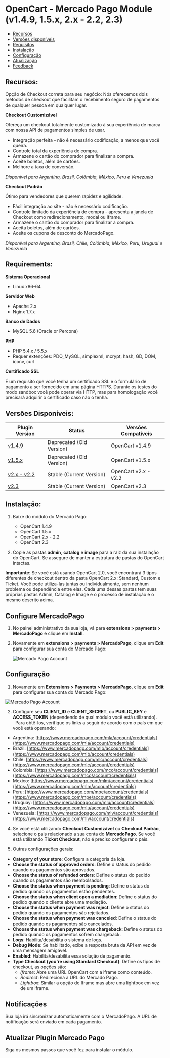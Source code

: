 # OpenCart - Mercado Pago Module (v1.4.9, 1.5.x, 2.x - 2.2, 2.3)

* [Recursos](#features)
* [Versões disponíveis](#versions)
* [Requisitos](#requirements)
* [Instalação](#installation)
* [Configuração](#configuration)
* [Atualização](#upgrade)
* [Feedback](#feedback)

<a name="features"></a>
## Recursos:

Opção de Checkout correta para seu negócio:
Nós oferecemos dois métodos de checkout que facilitam o recebimento seguro de pagamentos de qualquer pessoa em qualquer lugar.

**Checkout Customizável**

Ofereça um checkout totalmente customizado à sua experiência de marca com nossa API de pagamentos simples de usar.

* Integração perfeita - não é necessário codificação, a menos que você queira.
* Controle total da experiência de compra.
* Armazene o cartão do comprador para finalizar a compra.
* Aceite boletos, além de cartões.
* Melhore a taxa de conversão.

*Disponível para Argentina, Brasil, Colômbia, México, Peru e Venezuela*

**Checkout Padrão**

Ótimo para vendedores que querem rapidez e agilidade.

* Fácil integração ao site - não é necessário codificação.
* Controle limitado da experiência de compra - apresenta a janela de Checkout como redirecionamento, modal ou iframe.
* Armazene o cartão do comprador para finalizar a compra.
* Aceita boletos, além de cartões.
* Aceite os cupons de desconto do MercadoPago.

*Disponível para Argentina, Brasil, Chile, Colômbia, México, Peru, Uruguai e Venezuela*

<a name="requirements"></a>
## Requirements:

**Sistema Operacional**

* Linux x86-64

**Servidor Web**

* Apache 2.x
* Nginx 1.7.x

**Banco de Dados**

* MySQL 5.6 (Oracle or Percona)

**PHP**

* PHP 5.4.x / 5.5.x
* Requer extenções: PDO_MySQL, simplexml, mcrypt, hash, GD, DOM, iconv, curl

**Certificado SSL**

É um requisito que você tenha um certificado SSL e o formulário de pagamento a ser fornecido em uma página HTTPS.
Durante os testes do modo sandbox você pode operar via HTTP, mas para homologação você precisará adquirir o certificado caso não o tenha.

<a name="versions"></a>
## Versões Disponíveis:
<table>
  <thead>
    <tr>
      <th>Plugin Version</th>
      <th>Status</th>
      <th>Versões Compatíveis</th>
    </tr>
  <thead>
  <tbody>
    <tr>
      <td><a href="https://github.com/mercadopago/cart-opencart/tree/master/v1.4.9">v1.4.9</a></td>
      <td>Deprecated (Old Version)</td>
      <td>OpenCart v1.4.9</td>
    </tr>
    <tr>
      <td><a href="https://github.com/mercadopago/cart-opencart/tree/master/v1.5.x">v1.5.x</a></td>
      <td>Deprecated (Old Version)</td>
      <td>OpenCart v1.5.x</td>
    </tr>
    <tr>
      <td><a href="https://github.com/mercadopago/cart-opencart/tree/master/v2.x%20-%202.2">v2.x - v2.2</a></td>
      <td>Stable (Current Version)</td>
      <td>OpenCart v2.x - v2.2</td>
    </tr>
    <tr>
      <td><a href="https://github.com/mercadopago/cart-opencart/tree/master/v2.3">v2.3</a></td>
      <td>Stable (Current Version)</td>
      <td>OpenCart v2.3</td>
    </tr>
  </tbody>
</table>

<a name="installation"></a>
## Instalação:

1. Baixe do módulo do Mercado Pago:
    * OpenCart 1.4.9
    * OpenCart 1.5.x
    * OpenCart 2.x - 2.2
    * OpenCart 2.3

2. Copie as pastas **admin**, **catalog** e **image** para a raiz da sua instalação do OpenCart. Se assegure de manter a estrutura de pastas do OpenCart intactas.

**Importante**: Se você está usando OpenCart 2.0, você encontrará 3 tipos diferentes de checkout dentro da pasta OpenCart 2.x: Standard, Custom e Ticket. Você pode utiliza-las juntas ou individualmente, sem nenhum problema ou dependência entre elas. Cada uma dessas pastas tem suas próprias pastas Admin, Catalog e Image e o processo de instalação é o mesmo descrito acima.

<a name="setup"></a>
## Configure MercadoPago

1. No painel administrativo da sua loja, vá para **extensions > payments > MercadoPago** e clique em **Install**.

2. Novamente em **extensions > payments > MercadoPago**, clique em **Edit** para configurar sua conta do Mercado Pago:

	![Mercado Pago Account](https://raw.github.com/mercadopago/cart-opencart/master/README.img/MPAccount.png)

<a name="configuration"></a>
## Configuração

1. Novamente em **Extensions > Payments > MercadoPago**, clique em **Edit** para configurar sua conta do Mercado Pago:

 ![Mercado Pago Account](https://raw.github.com/brunocodeman/cart-opencart/master/README.img/MPAccount.png)

2.  Configure seu **CLIENT_ID** e **CLIENT_SECRET**, ou **PUBLIC_KEY** e **ACCESS_TOKEN** (dependendo de qual módulo você está utilizando).  
  Para obtê-los, verifique os links a seguir de acordo com o país em que você está operando:

  * Argentina: [https://www.mercadopago.com/mla/account/credentials](https://www.mercadopago.com/mla/account/credentials)
  * Brazil: [https://www.mercadopago.com/mlb/account/credentials](https://www.mercadopago.com/mlb/account/credentials)
  * Chile: [https://www.mercadopago.com/mlc/account/credentials](https://www.mercadopago.com/mlc/account/credentials)
  * Colombia: [https://www.mercadopago.com/mco/account/credentials](https://www.mercadopago.com/mco/account/credentials)
  * Mexico: [https://www.mercadopago.com/mlm/account/credentials](https://www.mercadopago.com/mlm/account/credentials)
  * Peru: [https://www.mercadopago.com/mpe/account/credentials](https://www.mercadopago.com/mpe/account/credentials)
  * Uruguay: [https://www.mercadopago.com/mlu/account/credentials](https://www.mercadopago.com/mlu/account/credentials)
  * Venezuela: [https://www.mercadopago.com/mlv/account/credentials](https://www.mercadopago.com/mlv/account/credentials)
4. Se você está utilizando **Checkout Customizável** ou **Checkout Padrão**, selecione o pais relacionado a sua conta do **MercadoPago**. Se você está utilizando **Ticket Checkout**, não é preciso configurar o país.

5. Outras configurações gerais:

  * **Category of your store**: Configura a categoria da loja.
  * **Choose the status of approved orders**: Define o status do pedido quando os pagamentos são aprovados.
  * **Choose the status of refunded orders**:  Define o status do pedido quando os pagamentos são reembolsados.
  * **Choose the status when payment is pending**: Define o status do pedido quando os pagamentos estão pendentes.
  * **Choose the status when client open a mediation**: Define o status do pedido quando o cliente abre uma mediação.
  * **Choose the status when payment was reject**: Define o status do pedido quando os pagamentos são rejeitados.
  * **Choose the status when payment was canceled**: Define o status do pedido quando os pagamentos são cancelados.
  * **Choose the status when payment was chargeback**: Define o status do pedido quando os pagamentos sofrem chargeback.
  * **Logs**: Habilita/desabilita o sistema de logs.
  * **Debug Mode**: Se habilitado, exibe a resposta bruta da API em vez de uma mensagem amigável.
  *  **Enabled**: Habilita/desabilita essa solução de pagamento.
  * **Type Checkout (you're using Standard Checkout)**: Define os tipos de checkout, as opções são:
    *  *Iframe*: Abre uma URL OpenCart com a iframe como conteúdo.
    *  *Redirect*: Redireciona a URL do Mercado Pago.
    *  *Lightbox*: Similar a opção de Iframe mas abre uma lightbox em vez de um iframe.

<a name="notifications"></a>
## Notificações

Sua loja irá sincronizar automaticamente com o MercadoPago. A URL de notificação será enviado em cada pagamento.

<a name="upgrade"></a>
## Atualizar Plugin Mercado Pago ##

Siga os mesmos passos que você fez para instalar o módulo.
